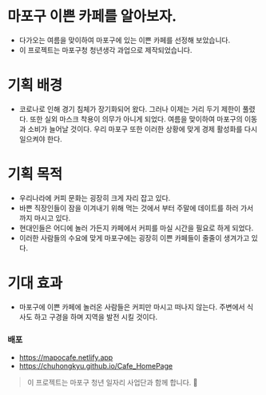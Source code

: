 # 마포구 이쁜 카페를 알아보자.

- 다가오는 여름을 맞이하여 마포구에 있는 이쁜 카페를 선정해 보았습니다.
- 이 프로젝트는 마포구청 청년생각 과업으로 제작되었습니다.

# 기획 배경

- 코로나로 인해 경기 침체가 장기화되어 왔다.
  그러나 이제는 거리 두기 제한이 풀렸다. 또한 실외 마스크 착용이 의무가 아니게 되었다.
  여름을 맞이하여 마포구의 이동과 소비가 늘어날 것이다. 우리 마포구 또한 이러한 상황에 맞게 경제 활성화를 다시 일으켜야 한다.

# 기획 목적

- 우리나라에 커피 문화는 굉장히 크게 자리 잡고 있다.
- 바쁜 직장인들이 잠을 이겨내기 위해 먹는 것에서 부터 주말에 데이트를 하러 가서 까지 마시고 있다.
- 현대인들은 어디에 놀러 가든지 카페에서 커피를 마실 시간을 필요로 하게 되었다.
- 이러한 사람들의 수요에 맞게 마포구에는 굉장히 이쁜 카페들이 줄줄이 생겨가고 있다.

# 기대 효과

- 마포구에 이쁜 카페에 놀러온 사람들은 커피만 마시고 떠나지 않는다. 주변에서 식사도 하고 구경을 하며 지역을 발전 시킬 것이다.

### 배포

- https://mapocafe.netlify.app
- https://chuhongkyu.github.io/Cafe_HomePage

> 이 프로젝트는 마포구 청년 일자리 사업단과 함께 합니다. 📮
